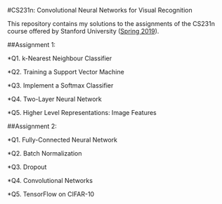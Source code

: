 #CS231n: Convolutional Neural Networks for Visual Recognition

This repository contains my solutions to the assignments of the CS231n course offered by Stanford University ([Spring 2019](http://cs231n.stanford.edu/2019/)).


##Assignment 1: 

*Q1. k-Nearest Neighbour Classifier 

*Q2. Training a Support Vector Machine 

*Q3. Implement a Softmax Classifier 

*Q4. Two-Layer Neural Network 

*Q5. Higher Level Representations: Image Features 



##Assignment 2:

*Q1. Fully-Connected Neural Network

*Q2. Batch Normalization

*Q3. Dropout

*Q4. Convolutional Networks

*Q5. TensorFlow on CIFAR-10
